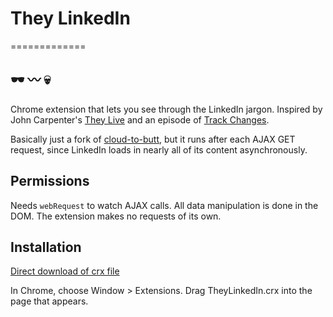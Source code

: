 # They LinkedIn
=============

## 🕶 〰️ 💀

Chrome extension that lets you see through the LinkedIn jargon. Inspired by John Carpenter's [They Live](https://en.wikipedia.org/wiki/They_Live) and an episode of [Track Changes](https://trackchanges.postlight.com/paul-and-rich-try-to-talk-about-something-else-but-end-up-complaining-about-linkedin-again-c20526cfdb74).

Basically just a fork of [cloud-to-butt](https://github.com/panicsteve/cloud-to-butt), but it runs after each AJAX GET request, since LinkedIn loads in nearly all of its content asynchronously.

## Permissions
Needs `webRequest` to watch AJAX calls. All data manipulation is done in the DOM. The extension makes no requests of its own.

## Installation

[Direct download of crx file](https://github.com/prichey/they-linkedin/blob/master/TheyLinkedIn.crx?raw=true)

In Chrome, choose Window > Extensions. Drag TheyLinkedIn.crx into the page that appears.
